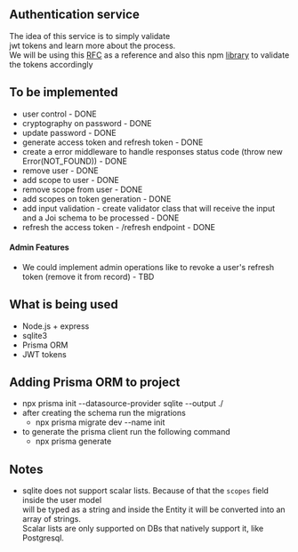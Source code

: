 ## Authentication service

The idea of this service is to simply validate  
jwt tokens and learn more about the process.  
We will be using this [RFC](https://datatracker.ietf.org/doc/html/rfc7519) as a reference and also
this npm [library](https://www.npmjs.com/package/jsonwebtoken) to validate the tokens accordingly  

## To be implemented

- user control - DONE
- cryptography on password - DONE
- update password - DONE
- generate access token and refresh token - DONE
- create a error middleware to handle responses status code (throw new Error(NOT_FOUND)) - DONE
- remove user - DONE
- add scope to user - DONE  
- remove scope from user - DONE
- add scopes on token generation - DONE
- add input validation - create validator class  that will receive the input and a Joi schema to be processed - DONE
- refresh the access token - /refresh endpoint - DONE

#### Admin Features

- We could implement admin operations like to revoke a user's refresh token (remove it from record) - TBD

## What is being used

- Node.js + express
- sqlite3
- Prisma ORM
- JWT tokens

## Adding Prisma ORM to project

- npx prisma init --datasource-provider sqlite --output ./  
- after creating the schema run the migrations  
  - npx prisma migrate dev --name init  
- to generate the prisma client run the following command
  - npx prisma generate

## Notes

- sqlite does not support scalar lists. Because of that the `scopes` field inside the user model  
  will be typed as a string and inside the Entity it will be converted into an array of strings.  
  Scalar lists are only supported on DBs that natively support it, like Postgresql.